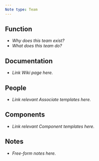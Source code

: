```yaml
---
Note type: Team
---
```


## Function

- *Why does this team exist?*
- *What does this team do?*

## Documentation

- *Link Wiki page here.*

## People

- *Link relevant Associate templates here.*

## Components

- *Link relevant Component templates here.*

## Notes

- *Free-form notes here.*